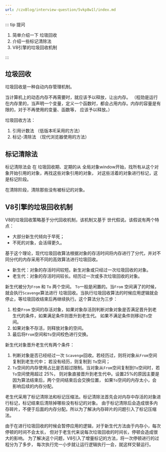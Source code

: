 ```yaml
---
url: /czxBlog/interview-question/5vkp8w1l/index.md
---
```

::: tip 提问

1. 简单介绍一下 垃圾回收
2. 介绍一些标记清除法
3. V8引擎的垃圾回收机制

:::

## 垃圾回收

垃圾回收是一种自动内存管理机制。

当计算机上的动态内存不再需要时，就应该予以释放，让出内存。
（程勋是运行在内存里的，当声明一个变量，定义一个函数时，都会占用内存。内存的容量是有限的，对于不再使用的变量、函数等，
应该予以释放。）

垃圾回收方法：

1. 引用计数法 （低版本IE采用的方法）
2. 标记-清除法 （现代浏览器使用的方法）

## 标记清除法

标记清除法会 在 垃圾回收期、定期的从 全局对象window开始，找所有从这个对象开始引用的对象，再找这些对象引用的对象，
对这些活着的对象进行标记，这是标记阶段。

在清除阶段，清除那些没有被标记的对象。

## V8引擎的垃圾回收机制

V8的垃圾回收策略基于分代回收机制，该机制又基于 世代假说。该假说有两个特点：

* 大部分新生代倾向于早死；
* 不死的对象，会活得更久。

基于这个理论，现代垃圾回收算法根据对象的存活时间将内存进行了分代，并对不同分代的内存采用不同的高效算法进行垃圾回收。

* 新生代：对象的存活时间较短。新生对象或只经过一次垃圾回收的对象。
* 老生代：对象的存活时间较长。经历过一次或多次垃圾回收的对象。

新生代被分为`From` 和 `To` 两个空间。 `To`一般是闲置的。当`From` 空间满了的时候，就会执行`Scavenge`算法进行
垃圾回收。当执行垃圾回收算法的时候应用逻辑就会停止，等垃圾回收结束后再继续执行。这个算法分为三步：

1. 检查`From` 空间的存活对象，如果对象存活则判断对象对象是否满足晋升到老生代的条件，如果满足条件则晋升到老生代。
   如果不满足条件则移动`To`空间。
2. 如果对象不存活，则释放对象的空间。
3. 最后将`From`空间和`To`空间校色进行交换。

新生代对象晋升老生代有两个条件：

1. 判断对象是否已经经过一次 `Scavenge`回收。若经历过，则将对象从`From`空间复制到老生代中；
   若没有经历，则复制到 `To`空间；
2. `To`空间的内存使用占比是否超过限制。当对象从`From`空间复制到`To`空间时，若`To`空间使用超过 25%，
   则对象直接晋升到老生代中。设置25%的原因主要是因为算法结束后，两个空间结束后会交换位置，
   如果`To`空间的内存太小，会影响后续的内存分配。

老生代采用了标记清除法和标记压缩法。标记清除法首先会对内存中存活的对象进行标记，标记结束后清除掉哪些没有标记的对象。
由于标记清除后会造成很多内存碎片，不便于后面的内存分配。所以为了解决内存碎片的问题引入了标记压缩法。

由于在进行垃圾回收的时候会暂停应用的逻辑，对于新生代方法由于内存小，每次停顿的时间不会太长，
但对于老生代来说每次垃圾回收的时间长，停顿会造成很大的影响。
为了解决这个问题，V8引入了增量标记的方法，将一次停顿进行的过程分为了多步，
每次执行完一小步就让运行逻辑执行一会，就这样交替运行。

